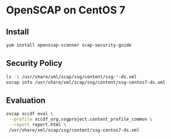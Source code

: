 # OpenSCAP on CentOS 7

## Install

```bash
yum install openscap-scanner scap-security-guide
```

## Security Policy

```bash
ls -1 /usr/share/xml/scap/ssg/content/ssg-*-ds.xml
oscap info /usr/share/xml/scap/ssg/content/ssg-centos7-ds.xml
```

## Evaluation

```bash
oscap xccdf eval \
 --profile xccdf_org.ssgproject.content_profile_common \
 --report report.html \
 /usr/share/xml/scap/ssg/content/ssg-centos7-ds.xml
```